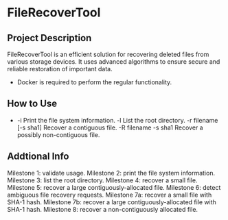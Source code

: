 # FileRecoverTool          
## Project Description
FileRecoverTool is an efficient solution for recovering deleted files from various storage devices. It uses advanced algorithms to ensure secure and reliable restoration of important data.

* Docker is required to perform the regular functionality.
## How to Use

 - -i                     Print the file system information.
 -l                     List the root directory.
  -r filename [-s sha1]  Recover a contiguous file.
  -R filename -s sha1    Recover a possibly non-contiguous file.
## Addtional Info
Milestone 1: validate usage. 
Milestone 2: print the file system information. 
Milestone 3: list the root directory. 
Milestone 4: recover a small file.
Milestone 5: recover a large contiguously-allocated file. 
Milestone 6: detect ambiguous file recovery requests. 
Milestone 7a: recover a small file with SHA-1 hash. 
Milestone 7b: recover a large contiguously-allocated file with SHA-1 hash. 
Milestone 8: recover a non-contiguously allocated file. 

